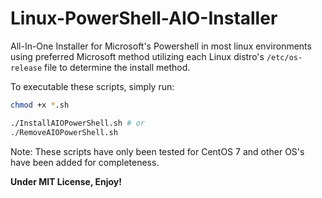 # Linux-PowerShell-AIO-Installer
All-In-One Installer for Microsoft's Powershell in most linux environments using preferred Microsoft method utilizing each Linux distro's ```/etc/os-release``` file to determine the install method.

To executable these scripts, simply run:

```bash
chmod +x *.sh

./InstallAIOPowerShell.sh # or
./RemoveAIOPowerShell.sh
```

Note: These scripts have only been tested for CentOS 7 and other OS's have been added for completeness.

**Under MIT License, Enjoy!**
